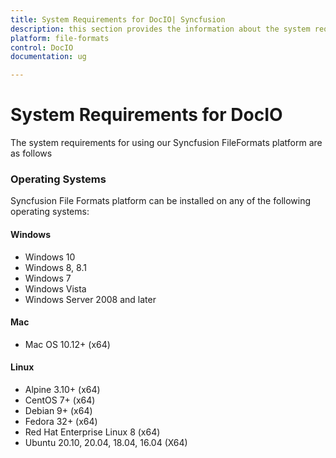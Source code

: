 ```yaml
---
title: System Requirements for DocIO| Syncfusion
description: this section provides the information about the system requirements for file formats platform with supported browsers
platform: file-formats
control: DocIO
documentation: ug

---
```

# System Requirements for DocIO

The system requirements for using our Syncfusion FileFormats platform are as follows

### Operating Systems

Syncfusion File Formats platform can be installed on any of the following operating systems:

#### Windows
* Windows 10
* Windows 8, 8.1
* Windows 7
* Windows Vista
* Windows Server 2008 and later

#### Mac
* Mac OS 10.12+ (x64)

#### Linux
* Alpine 3.10+ (x64)
* CentOS 7+ (x64)
* Debian 9+ (x64)
* Fedora 32+ (x64)
* Red Hat Enterprise Linux 8 (x64)
* Ubuntu 20.10, 20.04, 18.04, 16.04 (X64)

